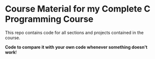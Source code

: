 # Course Material for my Complete C Programming Course

This repo contains code for all sections and projects contained in the course.

**Code to compare it with your own code whenever something doesn't work**!
